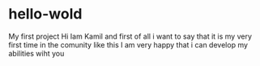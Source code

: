 # hello-wold
My first project
Hi
Iam Kamil and first of all i want to say that it is my very first time in the comunity like this
I am very happy that i can develop my abilities wiht you
